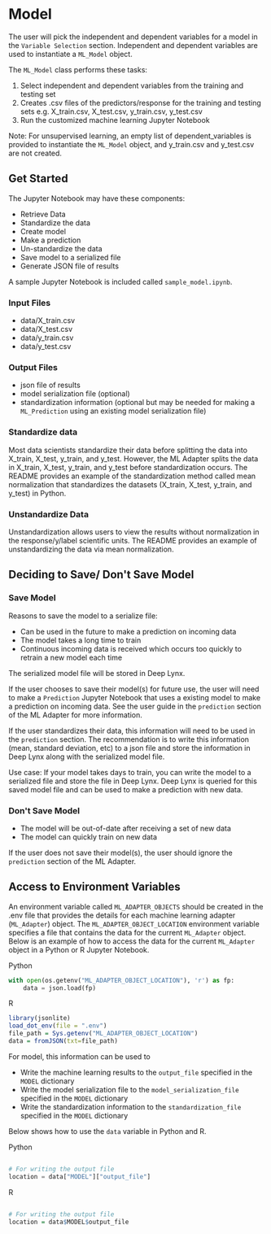 # Model

The user will pick the independent and dependent variables for a model in the `Variable Selection` section. Independent and dependent variables are used to instantiate a `ML_Model` object.

The `ML_Model` class performs these tasks:

1. Select independent and dependent variables from the training and testing set
2. Creates .csv files of the predictors/response for the training and testing sets e.g. X_train.csv, X_test.csv, y_train.csv, y_test.csv
3. Run the customized machine learning Jupyter Notebook

Note: For unsupervised learning, an empty list of dependent_variables is provided to instantiate the `ML_Model` object, and y_train.csv and y_test.csv are not created.

## Get Started
The Jupyter Notebook may have these components:
* Retrieve Data
* Standardize the data
* Create model
* Make a prediction
* Un-standardize the data
* Save model to a serialized file
* Generate JSON file of results


A sample Jupyter Notebook is included called `sample_model.ipynb`.

### Input Files

* data/X_train.csv
* data/X_test.csv
* data/y_train.csv
* data/y_test.csv


### Output Files

* json file of results
* model serialization file (optional)
* standardization information (optional but may be needed for making a `ML_Prediction` using an existing model serialization file)

### Standardize data

Most data scientists standardize their data before splitting the data into X_train, X_test, y_train, and y_test. However, the ML Adapter splits the data in X_train, X_test, y_train, and y_test before standardization occurs. The README provides an example of the standardization method called mean normalization that standardizes the datasets (X_train, X_test, y_train, and y_test) in Python.


### Unstandardize Data

Unstandardization allows users to view the results without normalization in the response/y/label scientific units. The README provides an example of unstandardizing the data via mean normalization.

## Deciding to Save/ Don't Save Model

### Save Model
Reasons to save the model to a serialize file:
* Can be used in the future to make a prediction on incoming data
* The model takes a long time to train
* Continuous incoming data is received which occurs too quickly to retrain a new model each time

The serialized model file will be stored in Deep Lynx.

If the user chooses to save their model(s) for future use, the user will need to make a `Prediction` Jupyter Notebook that uses a existing model to make a prediction on incoming data. See the user guide in the `prediction` section of the ML Adapter for more information.

If the user standardizes their data, this information will need to be used in the `prediction` section. The recommendation is to write this information (mean, standard deviation, etc) to a json file and store the information in Deep Lynx along with the serialized model file.

Use case: If your model takes days to train, you can write the model to a serialized file and store the file in Deep Lynx. Deep Lynx is queried for this saved model file and can be used to make a prediction with new data.

### Don't Save Model
* The model will be out-of-date after receiving a set of new data
* The model can quickly train on new data

If the user does not save their model(s), the user should ignore the `prediction` section of the ML Adapter.

## Access to Environment Variables

An environment variable called `ML_ADAPTER_OBJECTS` should be created in the .env file that provides the details for each machine learning adapter (`ML_Adapter`) object. The `ML_ADAPTER_OBJECT_LOCATION` environment variable specifies a file that contains the data for the current `ML_Adapter` object. Below is an example of how to access the data for the current `ML_Adapter` object in a Python or R Jupyter Notebook.

Python

```Python
with open(os.getenv("ML_ADAPTER_OBJECT_LOCATION"), 'r') as fp:
    data = json.load(fp)
```
R

```r
library(jsonlite)
load_dot_env(file = ".env")
file_path = Sys.getenv("ML_ADAPTER_OBJECT_LOCATION")
data = fromJSON(txt=file_path)
```

For model, this information can be used to

* Write the machine learning results to the `output_file` specified in the `MODEL` dictionary
* Write the model serialization file to the `model_serialization_file` specified in the `MODEL` dictionary
* Write the standardization information to the `standardization_file` specified in the `MODEL` dictionary

Below shows how to use the `data` variable in Python and R.

Python

```Python

# For writing the output file
location = data["MODEL"]["output_file"]
```
R

```r

# For writing the output file
location = data$MODEL$output_file
```
